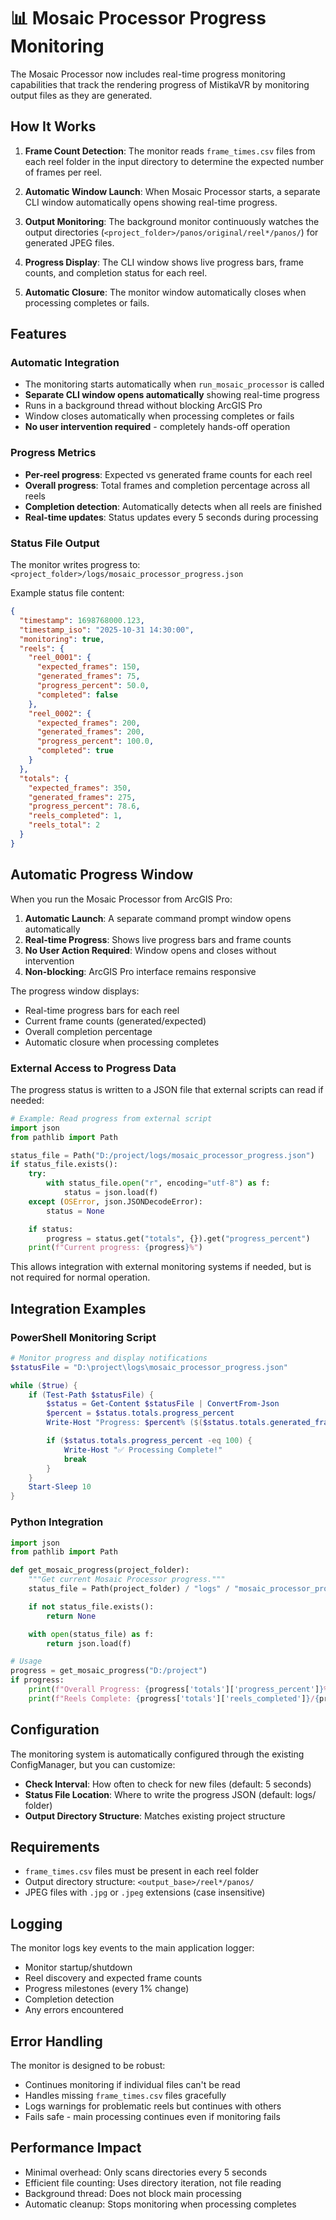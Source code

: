 # 📊 Mosaic Processor Progress Monitoring

The Mosaic Processor now includes real-time progress monitoring capabilities that track the rendering progress of MistikaVR by monitoring output files as they are generated.

## How It Works

1. **Frame Count Detection**: The monitor reads `frame_times.csv` files from each reel folder in the input directory to determine the expected number of frames per reel.

2. **Automatic Window Launch**: When Mosaic Processor starts, a separate CLI window automatically opens showing real-time progress.

3. **Output Monitoring**: The background monitor continuously watches the output directories (`<project_folder>/panos/original/reel*/panos/`) for generated JPEG files.

4. **Progress Display**: The CLI window shows live progress bars, frame counts, and completion status for each reel.

5. **Automatic Closure**: The monitor window automatically closes when processing completes or fails.

## Features

### Automatic Integration
- The monitoring starts automatically when `run_mosaic_processor` is called
- **Separate CLI window opens automatically** showing real-time progress
- Runs in a background thread without blocking ArcGIS Pro
- Window closes automatically when processing completes or fails
- **No user intervention required** - completely hands-off operation

### Progress Metrics
- **Per-reel progress**: Expected vs generated frame counts for each reel
- **Overall progress**: Total frames and completion percentage across all reels
- **Completion detection**: Automatically detects when all reels are finished
- **Real-time updates**: Status updates every 5 seconds during processing

### Status File Output
The monitor writes progress to: `<project_folder>/logs/mosaic_processor_progress.json`

Example status file content:
```json
{
  "timestamp": 1698768000.123,
  "timestamp_iso": "2025-10-31 14:30:00",
  "monitoring": true,
  "reels": {
    "reel_0001": {
      "expected_frames": 150,
      "generated_frames": 75,
      "progress_percent": 50.0,
      "completed": false
    },
    "reel_0002": {
      "expected_frames": 200,
      "generated_frames": 200,
      "progress_percent": 100.0,
      "completed": true
    }
  },
  "totals": {
    "expected_frames": 350,
    "generated_frames": 275,
    "progress_percent": 78.6,
    "reels_completed": 1,
    "reels_total": 2
  }
}
```

## Automatic Progress Window

When you run the Mosaic Processor from ArcGIS Pro:

1. **Automatic Launch**: A separate command prompt window opens automatically
2. **Real-time Progress**: Shows live progress bars and frame counts
3. **No User Action Required**: Window opens and closes without intervention
4. **Non-blocking**: ArcGIS Pro interface remains responsive

The progress window displays:
- Real-time progress bars for each reel
- Current frame counts (generated/expected)
- Overall completion percentage
- Automatic closure when processing completes

### External Access to Progress Data

The progress status is written to a JSON file that external scripts can read if needed:

```python
# Example: Read progress from external script
import json
from pathlib import Path

status_file = Path("D:/project/logs/mosaic_processor_progress.json")
if status_file.exists():
    try:
        with status_file.open("r", encoding="utf-8") as f:
            status = json.load(f)
    except (OSError, json.JSONDecodeError):
        status = None

    if status:
        progress = status.get("totals", {}).get("progress_percent")
    print(f"Current progress: {progress}%")
```

This allows integration with external monitoring systems if needed, but is not required for normal operation.

## Integration Examples

### PowerShell Monitoring Script
```powershell
# Monitor progress and display notifications
$statusFile = "D:\project\logs\mosaic_processor_progress.json"

while ($true) {
    if (Test-Path $statusFile) {
        $status = Get-Content $statusFile | ConvertFrom-Json
        $percent = $status.totals.progress_percent
        Write-Host "Progress: $percent% ($($status.totals.generated_frames)/$($status.totals.expected_frames) frames)"

        if ($status.totals.progress_percent -eq 100) {
            Write-Host "✅ Processing Complete!"
            break
        }
    }
    Start-Sleep 10
}
```

### Python Integration
```python
import json
from pathlib import Path

def get_mosaic_progress(project_folder):
    """Get current Mosaic Processor progress."""
    status_file = Path(project_folder) / "logs" / "mosaic_processor_progress.json"

    if not status_file.exists():
        return None

    with open(status_file) as f:
        return json.load(f)

# Usage
progress = get_mosaic_progress("D:/project")
if progress:
    print(f"Overall Progress: {progress['totals']['progress_percent']}%")
    print(f"Reels Complete: {progress['totals']['reels_completed']}/{progress['totals']['reels_total']}")
```

## Configuration

The monitoring system is automatically configured through the existing ConfigManager, but you can customize:

- **Check Interval**: How often to check for new files (default: 5 seconds)
- **Status File Location**: Where to write the progress JSON (default: logs/ folder)
- **Output Directory Structure**: Matches existing project structure

## Requirements

- `frame_times.csv` files must be present in each reel folder
- Output directory structure: `<output_base>/reel*/panos/`
- JPEG files with `.jpg` or `.jpeg` extensions (case insensitive)

## Logging

The monitor logs key events to the main application logger:
- Monitor startup/shutdown
- Reel discovery and expected frame counts
- Progress milestones (every 1% change)
- Completion detection
- Any errors encountered

## Error Handling

The monitor is designed to be robust:
- Continues monitoring if individual files can't be read
- Handles missing `frame_times.csv` files gracefully
- Logs warnings for problematic reels but continues with others
- Fails safe - main processing continues even if monitoring fails

## Performance Impact

- Minimal overhead: Only scans directories every 5 seconds
- Efficient file counting: Uses directory iteration, not file reading
- Background thread: Does not block main processing
- Automatic cleanup: Stops monitoring when processing completes
